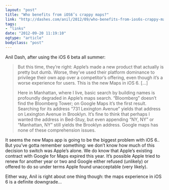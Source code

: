 ```yaml
---
layout: "post"
title: "Who benefits from iOS6’s crappy maps?"
link: "http://dashes.com/anil/2012/09/who-benefits-from-ios6s-crappy-maps.html"
tags: 
- "links"
date: "2012-09-20 11:19:10"
ogtype: "article"
bodyclass: "post"
---
```


Anil Dash, after using the iOS 6 beta all summer:

> But this time, they’re right: Apple’s made a new product that actually is pretty but dumb. Worse, they’ve used their platform dominance to privilege their own app over a competitor’s offering, even though it’s a worse experience for users. This is the new Maps in iOS 6. […]
> 
> Here in Manhattan, where I live, basic search by building names is profoundly degraded in Apple’s maps search. “Bloomberg” doesn’t find the Bloomberg Tower; on Google Maps it’s the first result. Searching for its address “731 Lexington Avenue” yields that address on Lexington Avenue in Brooklyn. It’s fine to think that perhaps I wanted the address in Bed-Stuy, but even appending “NY, NY” or “Manhattan, NY” still yields the Brooklyn address. Google maps has none of these comprehension issues.

It seems the new Maps app is going to be the biggest problem with iOS 6.. But you’ve gotta remember something: we don’t know how much of this decision to switch was Apple’s alone. We do know that Apple’s existing contract with Google for Maps expired this year. It’s possible Apple tried to renew for another year or two and Google either refused (unlikely) or offered to do so under terms Apple found unacceptable (very likely).

Either way, Anil is right about one thing though: the maps experience in iOS 6 is a definite downgrade…
